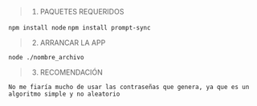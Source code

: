 > 1. PAQUETES REQUERIDOS

`npm install node`
`npm install prompt-sync`

> 2. ARRANCAR LA APP

`node ./nombre_archivo`

> 3. RECOMENDACIÓN

`No me fiaría mucho de usar las contraseñas que genera, ya que es un algoritmo simple y no aleatorio`
